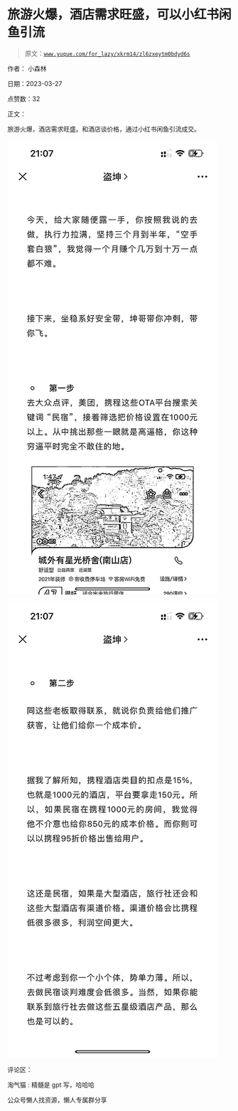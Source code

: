 # 旅游火爆，酒店需求旺盛，可以小红书闲鱼引流

> 原文：[`www.yuque.com/for_lazy/xkrm14/zl6zxeytm0bdyd6s`](https://www.yuque.com/for_lazy/xkrm14/zl6zxeytm0bdyd6s)

作者： 小森林

日期：2023-03-27

点赞数：32

正文：

旅游火爆，酒店需求旺盛。和酒店谈价格，通过小红书闲鱼引流成交。

![](img/2cc1be52f3850c19d326a3fffb94a669.png)  

![](img/86fef49d853e8b83a2bf478cbb617eb9.png)  

评论区：

淘气猫 : 精髓是 gpt 写，哈哈哈

公众号懒人找资源，懒人专属群分享


